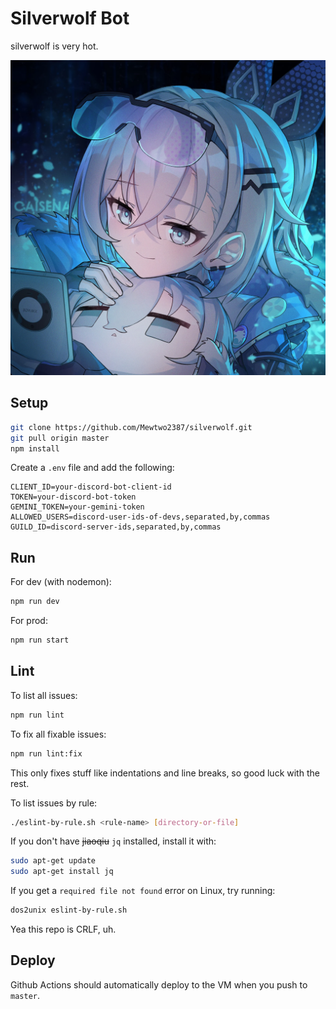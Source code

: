 # Silverwolf Bot

silverwolf is very hot.

![image](https://github.com/Mewtwo2387/silverwolf/blob/master/silverwolf.webp)

## Setup

```bash
git clone https://github.com/Mewtwo2387/silverwolf.git
git pull origin master
npm install
```

Create a `.env` file and add the following:

```
CLIENT_ID=your-discord-bot-client-id
TOKEN=your-discord-bot-token
GEMINI_TOKEN=your-gemini-token
ALLOWED_USERS=discord-user-ids-of-devs,separated,by,commas
GUILD_ID=discord-server-ids,separated,by,commas
```

## Run

For dev (with nodemon):
```bash
npm run dev
```

For prod:
```bash
npm run start
```


## Lint

To list all issues:
```bash
npm run lint
```

To fix all fixable issues:
```bash
npm run lint:fix
```
This only fixes stuff like indentations and line breaks, so good luck with the rest.

To list issues by rule:
```bash
./eslint-by-rule.sh <rule-name> [directory-or-file]
```

If you don't have <s>jiaoqiu</s> `jq` installed, install it with:

```bash
sudo apt-get update
sudo apt-get install jq
```

If you get a `required file not found` error on Linux, try running:

```bash
dos2unix eslint-by-rule.sh
```
Yea this repo is CRLF, uh.

## Deploy

Github Actions should automatically deploy to the VM when you push to `master`.
